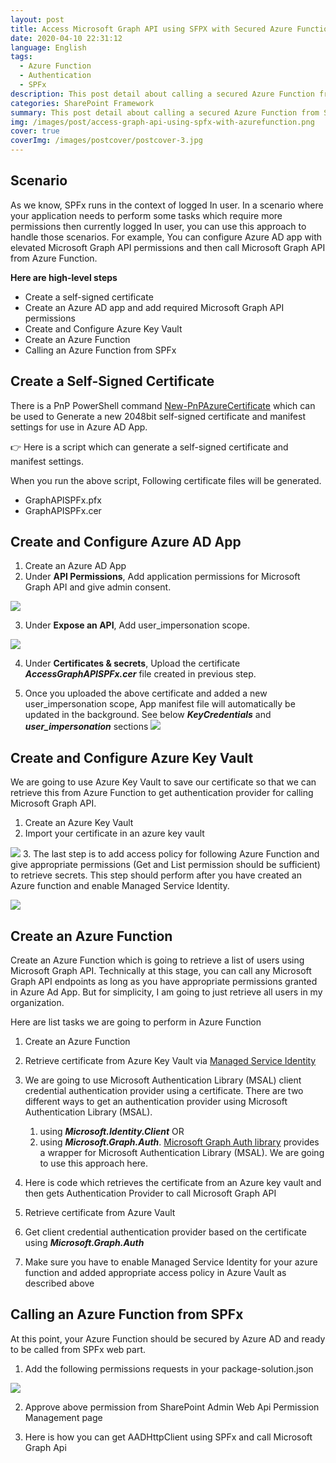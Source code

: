```yaml
---
layout: post
title: Access Microsoft Graph API using SFPX with Secured Azure Function
date: 2020-04-10 22:31:12
language: English
tags:
  - Azure Function
  - Authentication
  - SPFx    
description: This post detail about calling a secured Azure Function from SharePoint Framework (SPFx) to retrieve a list of users using Microsoft Graph API.
categories: SharePoint Framework 
summary: This post detail about calling a secured Azure Function from SharePoint Framework (SPFx) to retrieve a list of users using Microsoft Graph API.
img: /images/post/access-graph-api-using-spfx-with-azurefunction.png
cover: true
coverImg: /images/postcover/postcover-3.jpg
---
```



## Scenario

As we know, SPFx runs in the context of logged In user. In a scenario where your application needs to perform some tasks which require more permissions then currently logged In user, you can use this approach to handle those scenarios.
For example, You can configure Azure AD app with elevated Microsoft Graph API permissions and then call Microsoft Graph API from Azure Function.


**Here are high-level steps**

+ Create a self-signed certificate
+ Create an Azure AD app and add required Microsoft Graph API permissions
+ Create and Configure Azure Key Vault
+ Create an Azure Function
+ Calling an Azure Function from SPFx

## Create a Self-Signed Certificate

There is a PnP PowerShell command [New-PnPAzureCertificate](https://docs.microsoft.com/en-us/powershell/module/sharepoint-pnp/new-pnpazurecertificate?view=sharepoint-ps) which can be used to Generate a new 2048bit self-signed certificate and manifest settings for use in Azure AD App.

👉 Here is a script which can generate a self-signed certificate and manifest settings.

<script src="https://gist.github.com/ejazhussain/614649540941600fa1e8650ecb093825.js"></script>

When you run the above script, Following certificate files will be generated. 

+ GraphAPISPFx.pfx
+ GraphAPISPFx.cer

## Create and Configure Azure AD App

1.  Create an Azure AD App
2.  Under **API Permissions**, Add application permissions for Microsoft Graph API and give admin consent.

![](graph-api-permissions.png)

3.  Under **Expose an API**, Add user_impersonation scope.

![](add-api-scope.png)

4. Under **Certificates & secrets**, Upload the certificate ***AccessGraphAPISPFx.cer*** file created in previous step. 

5. Once you uploaded the above certificate and added a new user_impersonation scope, App manifest file will automatically be updated in the background. See below ***KeyCredentials*** and ***user_impersonation*** sections
![](app-manifest.png)


## Create and Configure Azure Key Vault

We are going to use Azure Key Vault to save our certificate so that we can retrieve this from Azure Function to get authentication provider for calling Microsoft Graph API.

1. Create an Azure Key Vault
2. Import your certificate in an azure key vault

![](keyvault.png)
3. The last step is to add access policy for following Azure Function and give appropriate permissions (Get and List permission should be sufficient) to retrieve secrets. This step should perform after you have created an Azure function and enable Managed Service Identity.

![](azure-function-accesspolicy.png)

## Create an Azure Function

Create an Azure Function which is going to retrieve a list of users using Microsoft Graph API. Technically at this stage, you can call any Microsoft Graph API endpoints as long as you have appropriate permissions granted in Azure Ad App. But for simplicity, I am going to just retrieve all users in my organization.

Here are list tasks we are going to perform in Azure Function

1. Create an Azure Function
2. Retrieve certificate from Azure Key Vault via [Managed Service Identity](https://docs.microsoft.com/bs-latn-ba/azure/key-vault/managed-identity)
3. We are going to use Microsoft Authentication Library (MSAL) client credential authentication provider using a certificate. There are two different ways to get an authentication provider using Microsoft Authentication Library (MSAL). 

   1. using ***Microsoft.Identity.Client***  OR
   2. using ***Microsoft.Graph.Auth***. [Microsoft Graph Auth library](https://github.com/microsoftgraph/msgraph-sdk-dotnet-auth) provides a wrapper for Microsoft Authentication Library (MSAL). We are going to use this approach here.
4. Here is code which retrieves the certificate from an Azure key vault and then gets Authentication Provider to call Microsoft Graph API

<script src="https://gist.github.com/ejazhussain/243cfbad05d9106b2275b37d98d2e184.js"></script>

5. Retrieve certificate from Azure Vault 

<script src="https://gist.github.com/ejazhussain/564efae19e226db87008da9ebbf89cfc.js"></script>

6. Get client credential authentication provider based on the certificate using ***Microsoft.Graph.Auth***

<script src="https://gist.github.com/ejazhussain/376b0e8c15730c285bff2c33e33bc671.js"></script>

7. Make sure you have to enable Managed Service Identity for your azure function and added appropriate access policy in Azure Vault as described above

## Calling an Azure Function from SPFx

At this point, your Azure Function should be secured by Azure AD and ready to be called from SPFx web part.

1. Add the following permissions requests in your package-solution.json

![](SPFx-webapi-permissions.png)

2. Approve above permission from SharePoint Admin Web Api Permission Management page

3. Here is how you can get AADHttpClient using SPFx and call Microsoft Graph Api
<script src="https://gist.github.com/ejazhussain/9dc78e14e5500334d0dcb54e77a93b04.js"></script>

  

  




